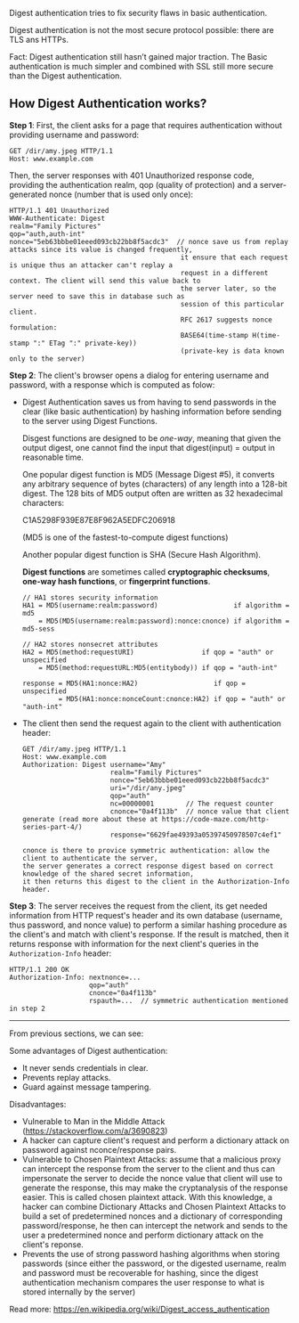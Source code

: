 Digest authentication tries to fix security flaws in basic authentication.

Digest authentication is not the most secure protocol possible: there are TLS ans HTTPs.

Fact: Digest authentication still hasn’t gained major traction. The Basic authentication is much simpler and combined with SSL still more secure than the Digest authentication.

## How Digest Authentication works?

**Step 1**: First, the client asks for a page that requires authentication without providing username and password:

```
GET /dir/amy.jpeg HTTP/1.1
Host: www.example.com
```

Then, the server responses with 401 Unauthorized response code, providing the authentication realm, qop (quality of protection) and a server-generated nonce (number that is used only once):

```
HTTP/1.1 401 Unauthorized
WWW-Authenticate: Digest
realm="Family Pictures"
qop="auth,auth-int"
nonce="5eb63bbbe01eeed093cb22bb8f5acdc3"  // nonce save us from replay attacks since its value is changed frequently,
                                           it ensure that each request is unique thus an attacker can't replay a
                                           request in a different context. The client will send this value back to
                                           the server later, so the server need to save this in database such as
                                           session of this particular client.
                                           RFC 2617 suggests nonce formulation:
                                           BASE64(time-stamp H(time-stamp ":" ETag ":" private-key))
                                           (private-key is data known only to the server)
```

**Step 2**: The client's browser opens a dialog for entering username and password, with a response which is computed as folow:

  - Digest Authentication saves us from having to send passwords in the clear
(like basic authentication) by hashing information before sending to the
server using Digest Functions.

    Disgest functions are designed to be *one-way*, meaning that given the
    output digest, one cannot find the input that digest(input) = output in
    reasonable time.

    One popular digest function is MD5 (Message Digest #5), it converts any
    arbitrary sequence of bytes (characters) of any length into a 128-bit digest.
    The 128 bits of MD5 output often are written as 32 hexadecimal characters:

    C1A5298F939E87E8F962A5EDFC206918

    (MD5 is one of the fastest-to-compute digest functions)

    Another popular digest function is SHA (Secure Hash Algorithm).

    **Digest functions** are sometimes called **cryptographic checksums**,
    **one-way hash functions**, or **fingerprint functions**.

    ```
    // HA1 stores security information
    HA1 = MD5(username:realm:password)                   if algorithm = md5
        = MD5(MD5(username:realm:password):nonce:cnonce) if algorithm = md5-sess

    // HA2 stores nonsecret attributes
    HA2 = MD5(method:requestURI)                 if qop = "auth" or unspecified
        = MD5(method:requestURL:MD5(entitybody)) if qop = "auth-int"

    response = MD5(HA1:nonce:HA2)                   if qop = unspecified
             = MD5(HA1:nonce:nonceCount:cnonce:HA2) if qop = "auth" or "auth-int"
    ```
    
  - The client then send the request again to the client with authentication header:
  
    ```
    GET /dir/amy.jpeg HTTP/1.1
    Host: www.example.com
    Authorization: Digest username="Amy"
                          realm="Family Pictures"
                          nonce="5eb63bbbe01eeed093cb22bb8f5acdc3"
                          uri="/dir/any.jpeg"
                          qop="auth"
                          nc=00000001        // The request counter
                          cnonce="0a4f113b"  // nonce value that client generate (read more about these at https://code-maze.com/http-series-part-4/)
                          response="6629fae49393a05397450978507c4ef1"

    cnonce is there to provice symmetric authentication: allow the client to authenticate the server,
    the server generates a correct response digest based on correct knowledge of the shared secret information,
    it then returns this digest to the client in the Authorization-Info header.
    ```
  
**Step 3**: The server receives the request from the client, its get needed information from HTTP request's header and its own database (username, thus password, and nonce value) to perform a similar hashing procedure as the client's and match with client's response. If the result is matched, then it returns response with information for the next client's queries in the `Authorization-Info` header:

```
HTTP/1.1 200 OK
Authorization-Info: nextnonce=...
                    qop="auth"
                    cnonce="0a4f113b"
                    rspauth=...  // symmetric authentication mentioned in step 2
```

---

From previous sections, we can see:

Some advantages of Digest authentication:
  - It never sends credentials in clear.
  - Prevents replay attacks.
  - Guard against message tampering.

Disadvantages:
- Vulnerable to Man in the Middle Attack (https://stackoverflow.com/a/3690823)
- A hacker can capture client's request and perform a dictionary attack on password against nconce/response pairs.
- Vulnerable to Chosen Plaintext Attacks: assume that a malicious proxy can intercept the response from the server to the client and thus can impersonate the server to decide the nonce value that client will use to generate the response, this may make the cryptanalysis of the response easier. This is called chosen plaintext attack. With this knowledge, a hacker can combine Dictionary Attacks and Chosen Plaintext Attacks to build a set of predetermined nonces and a dictionary of corresponding password/response, he then can intercept the network and sends to the user a predetermined nonce and perform dictionary attack on the client's reponse.
- Prevents the use of strong password hashing algorithms when storing passwords (since either the password, or the digested username, realm and password must be recoverable for hashing, since the digest authentication mechanism compares the user response to what is stored internally by the server)

Read more: https://en.wikipedia.org/wiki/Digest_access_authentication
